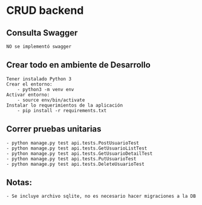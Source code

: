 # CRUD backend

## Consulta Swagger

    NO se implementó swagger

## Crear todo en ambiente de Desarrollo

    Tener instalado Python 3
    Crear el entorno: 
        - python3 -m venv env
    Activar entorno: 
        - source env/bin/activate
    Instalar lo requerimientos de la aplicación
        - pip install -r requirements.txt 

## Correr pruebas unitarias

    - python manage.py test api.tests.PostUsuarioTest
    - python manage.py test api.tests.GetUsuarioListTest
    - python manage.py test api.tests.GetUsuarioDetailTest
    - python manage.py test api.tests.PutUsuarioTest
    - python manage.py test api.tests.DeleteUsuarioTest



## Notas:
    - Se incluye archivo sqlite, no es necesario hacer migraciones a la DB